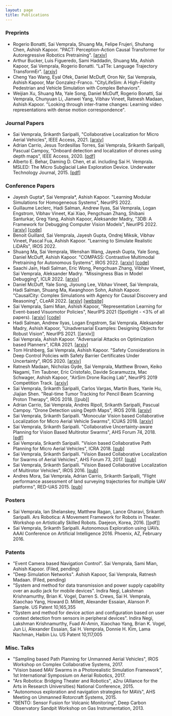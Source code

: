 ```yaml
---
layout: page
title: Publications
---
```


### Preprints

* Rogerio Bonatti, Sai Vemprala, Shuang Ma, Felipe Frujeri, Shuhang Chen, Ashish Kapoor. "PACT: Perception-Action Causal Transformer for Autoregressive Robotics Pretraining". [[arxiv]](https://arxiv.org/abs/2209.11133)
* Arthur Bucker, Luis Figueredo, Sami Haddadin, Shuang Ma, Ashish Kapoor, Sai Vemprala, Rogerio Bonatti. "LaTTe: Language Trajectory TransformEr". [[arxiv]](https://arxiv.org/abs/2208.02918)
* Cheng Yao Wang, Eyal Ofek, Daniel McDuff, Oron Nir, Sai Vemprala, Ashish Kapoor, Mar Gonzalez-Franco. "CityLifeSim: A High-Fidelity Pedestrian and Vehicle Simulation with Complex Behaviors".
* Weijian Xu, Shuang Ma, Yale Song, Daniel McDuff, Rogerio Bonatti, Sai Vemprala, Chunyuan Li, Jianwei Yang, Vibhav Vineet, Ratnesh Madaan, Ashish Kapoor. "Looking through inter-frame changes: Learning video representations with dense motion correspondence". 

### Journal Papers

* Sai Vemprala, Srikanth Saripalli, "Collaborative Localization for Micro Aerial Vehicles", IEEE Access, 2021. [[arxiv]](https://arxiv.org/abs/1905.02648)
* Adrian Carrio, Jesus Tordesillas Torres, Sai Vemprala, Srikanth Saripalli, Pascual Campoy, "Onboard detection and localization of drones using depth maps", IEEE Access, 2020. [[pdf]](https://ieeexplore.ieee.org/stamp/stamp.jsp?tp=&arnumber=8984298)
* Alberto E. Behar, Daming D. Chen, et al. including Sai H. Vemprala. MSLED: The Micro Subglacial Lake Exploration Device. Underwater Technology Journal, 2015. [[pdf]](https://www.ingentaconnect.com/content/sut/unwt/2015/00000033/00000001/art00002;jsessionid=agvzc52cz6vi.x-ic-live-01#)

### Conference Papers

* Jayesh Gupta*, Sai Vemprala*, Ashish Kapoor. "Learning Modular Simulations for Homogeneous Systems", NeurIPS 2022.
* Guillaume Leclerc, Hadi Salman, Andrew Ilyas, Sai Vemprala, Logan Engstrom, Vibhav Vineet, Kai Xiao, Pengchuan Zhang, Shibani Santurkar, Greg Yang, Ashish Kapoor, Aleksander Madry, "3DB: A Framework for Debugging Computer Vision Models", NeurIPS 2022. [[arxiv]](https://arxiv.org/abs/2106.03805) [[code]](https://github.com/3db/3db)
* Benoit Guillard, Sai Vemprala, Jayesh Gupta, Ondrej Miksik, Vibhav Vineet, Pascal Fua, Ashish Kapoor. "Learning to Simulate Realistic LiDARs", IROS 2022. 
* Shuang Ma, Sai Vemprala, Wenshan Wang, Jayesh Gupta, Yale Song, Daniel McDuff, Ashish Kapoor. "COMPASS: Contrastive Multimodal Pretraining for Autonomous Systems", IROS 2022. [[arxiv]](https://arxiv.org/abs/2203.15788) [[code]](https://github.com/microsoft/COMPASS)
* Saachi Jain, Hadi Salman, Eric Wong, Pengchuan Zhang, Vibhav Vineet, Sai Vemprala, Aleksander Madry. "Missingness Bias in Model Debugging", ICLR 2022. [[arxiv]](https://arxiv.org/abs/2204.08945)
* Daniel McDuff, Yale Song, Jiyoung Lee, Vibhav Vineet, Sai Vemprala, Hadi Salman, Shuang Ma, Kwanghoon Sohn, Ashish Kapoor. "CausalCity: Complex Simulations with Agency for Causal Discovery and Reasoning", CLeAR 2022. [[arxiv]](https://arxiv.org/abs/2106.13364) [[website]](https://causalcity.github.io)
* Sai Vemprala, Sami Mian, Ashish Kapoor, "Representation Learning for Event-based Visuomotor Policies", NeurIPS 2021 (Spotlight - <3% of all papers). [[arxiv]](https://arxiv.org/abs/2103.00806) [[code]](https://github.com/microsoft/event-vae-rl)
* Hadi Salman, Andrew Ilyas, Logan Engstrom, Sai Vemprala, Aleksander Madry, Ashish Kapoor, "Unadversarial Examples: Designing Objects for Robust Vision", NeurIPS 2021. [[arxiv]]
* Sai Vemprala, Ashish Kapoor. "Adversarial Attacks on Optimization based Planners", ICRA 2021. [[arxiv]](https://arxiv.org/abs/2011.00095s)
* Tom Hirshberg, Sai Vemprala, Ashish Kapoor. "Safety Considerations in Deep Control Policies with Safety Barrier Certificates Under Uncertainty", IROS 2020. [[arxiv]](https://arxiv.org/abs/2001.08198)
* Ratnesh Madaan, Nicholas Gyde, Sai Vemprala, Matthew Brown, Keiko Nagami, Tim Taubner, Eric Cristofalo, Davide Scaramuzza, Mac Schwager, Ashish Kapoor, "AirSim Drone Racing Lab", NeurIPS 2019 Competition Track. [[arxiv]](https://arxiv.org/abs/2003.05654)
* Sai Vemprala, Srikanth Saripalli, Carlos Vargas, Martin Bues, Yanle Hu, Jiajian Shen. "Real-time Tumor Tracking for Pencil Beam Scanning Proton Therapy", IROS 2018. [[pub]]
* Adrian Carrio, Sai Vemprala, Andres Ripoll, Srikanth Saripalli, Pascual Campoy. "Drone Detection using Depth Maps", IROS 2018. [[arxiv]](https://arxiv.org/abs/1808.00259)
* Sai Vemprala, Srikanth Saripalli. "Monocular Vision based Collaborative Localization for Micro Aerial Vehicle Swarms", ICUAS 2018. [[arxiv]](https://arxiv.org/abs/1804.02510)
* Sai Vemprala, Srikanth Saripalli. "Collaborative Uncertainty-aware Planning for Vision Based Multirotor Swarms", AHS Forum 74, 2018. [[pdf]]()
* Sai Vemprala, Srikanth Saripalli. "Vision based Collaborative Path Planning for Micro Aerial Vehicles", ICRA 2018. [[pub]]()
* Sai Vemprala, Srikanth Saripalli. "Vision Based Collaborative Localization for Swarms of Aerial Vehicles", AHS Forum 73, 2017. [[pub]]()
* Sai Vemprala, Srikanth Saripalli. "Vision Based Collaborative Localization of Multirotor Vehicles", IROS 2016. [[pub]]()
* Andres Mora, Sai Vemprala, Adrian Carrio, Srikanth Saripalli, "Flight performance assessment of land surveying trajectories for multiple UAV platforms", RED-UAS 2015. [[pub]]()


### Posters
* Sai Vemprala, Ian Shelanskey, Matthew Ragan, Lance Gharavi, Srikanth Saripalli. Ars Robotica: A Movement Framework for Robots in Theater. Workshop on Artistically Skilled Robots. Daejeon, Korea, 2016. [[pdf]]
* Sai Vemprala, Srikanth Saripalli. Autonomous Exploration using UAVs. AAAI Conference on Artificial Intelligence 2016. Phoenix, AZ, February 2016.

### Patents

* "Event Camera based Navigation Control". Sai Vemprala, Sami Mian, Ashish Kapoor. (Filed, pending)
* "Deep Simulation Networks". Ashish Kapoor, Sai Vemprala, Ratnesh Madaan. (Filed, pending)
* "System and method for data transmission and power supply capability over an audio jack for mobile devices". Indira Negi, Lakshman Krishnamurthy, Brian K. Vogel, Darren S. Crews, Sai H. Vemprala, Xiaochao Yang, Howard D. Millett, Alexander Essaian, Alanson P. Sample. US Patent 10,165,355
* "System and method for device action and configuration based on user context detection from sensors in peripheral devices". Indira Negi, Lakshman Krishnamurthy, Fuad Al-Amin, Xiaochao Yang, Brian K. Vogel, Jun Li, Alexander Essaian, Sai H. Vemprala, Donnie H. Kim, Lama Nachman, Haibin Liu. US Patent 10,117,005

### Misc. Talks

* "Sampling based Path Planning for Unmanned Aerial Vehicles", IROS Workshop on Complex Collaborative Systems, 2017.
* "Vision based MAV Swarms in a Photorealistic Simulation Framework", 1st International Symposium on Aerial Robotics, 2017.
* "Ars Robotica: Bridging Theater and Robotics", a2ru (Alliance for the Arts in Research Universities) National Conference, 2015.
* "Autonomous exploration and navigation strategies for MAVs", AHS Meeting on Unmanned Rotorcraft Systems, 2015.
* "BENTO: Sensor Fusion for Volcanic Monitoring", Deep Carbon Observatory Sandpit Workshop on Gas Instrumentation, 2013.